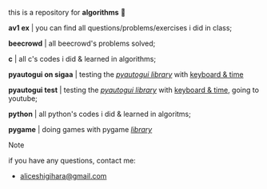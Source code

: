 this is a repository for **algorithms** 💾


**av1 ex** | you can find all questions/problems/exercises i did in class;</br>

**beecrowd** | all beecrowd's problems solved;</br>

**c** | all c's codes i did & learned in algorithms;</br>

**pyautogui on sigaa** | testing the <ins>*pyautogui library*</ins> with <ins>keyboard & time</ins> </br>

**pyautogui test** | testing the <ins>*pyautogui library*</ins> with <ins>keyboard & time</ins>, going to youtube; </br>

**python** | all python's codes i did & learned in algoritms; </br>

**pygame** | doing games with pygame <ins>*library*</ins>


> [!NOTE]
if you have any questions, contact me:
- aliceshigihara@gmail.com